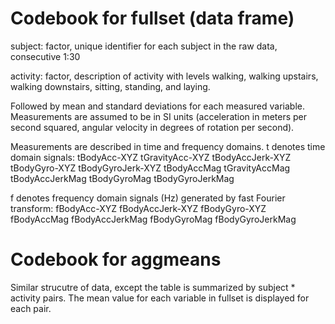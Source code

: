 # Codebook for fullset (data frame)

subject: factor, unique identifier for each subject in the raw data, consecutive 1:30

activity: factor, description of activity with levels walking, walking upstairs, walking downstairs, sitting, standing, and laying.

Followed by mean and standard deviations for each measured variable. Measurements are assumed to be in SI units 
(acceleration in meters per second squared, angular velocity in degrees of rotation per second). 

Measurements are described in time and frequency domains. 
t denotes time domain signals:
tBodyAcc-XYZ
tGravityAcc-XYZ
tBodyAccJerk-XYZ
tBodyGyro-XYZ
tBodyGyroJerk-XYZ
tBodyAccMag
tGravityAccMag
tBodyAccJerkMag
tBodyGyroMag
tBodyGyroJerkMag

f denotes frequency domain signals (Hz) generated by fast Fourier transform: 
fBodyAcc-XYZ
fBodyAccJerk-XYZ
fBodyGyro-XYZ
fBodyAccMag
fBodyAccJerkMag
fBodyGyroMag
fBodyGyroJerkMag

# Codebook for aggmeans

Similar strucutre of data, except the table is summarized by subject * activity pairs. The mean value for each
variable in fullset is displayed for each pair. 
